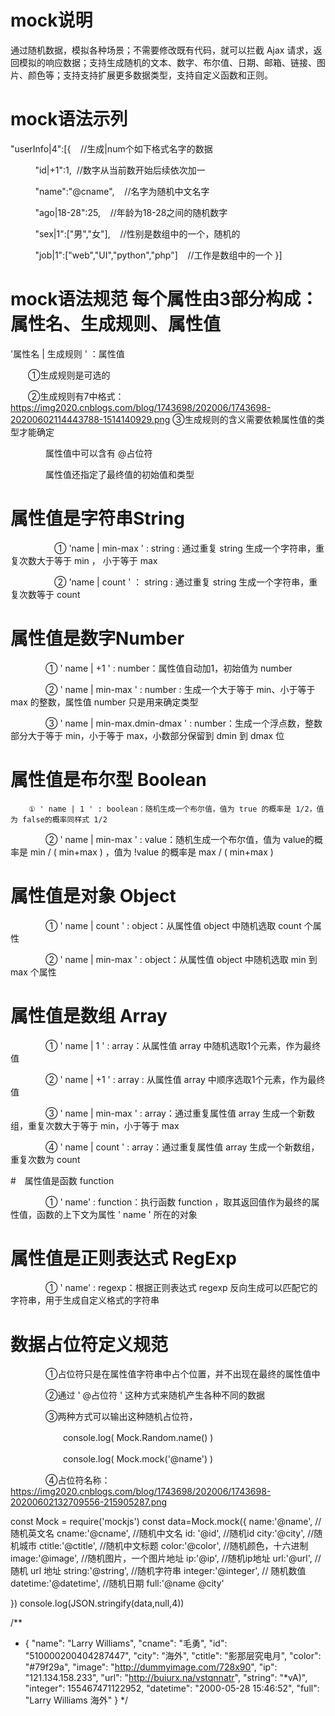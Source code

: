# mock说明
通过随机数据，模拟各种场景；不需要修改既有代码，就可以拦截 Ajax 请求，返回模拟的响应数据；支持生成随机的文本、数字、布尔值、日期、邮箱、链接、图片、颜色等；支持支持扩展更多数据类型，支持自定义函数和正则。

# mock语法示列
 "userInfo|4":[{    //生成|num个如下格式名字的数据

          "id|+1":1,  //数字从当前数开始后续依次加一

          "name":"@cname",    //名字为随机中文名字

          "ago|18-28":25,    //年龄为18-28之间的随机数字

          "sex|1":["男","女"],    //性别是数组中的一个，随机的

          "job|1":["web","UI","python","php"]    //工作是数组中的一个
 }]

# mock语法规范 每个属性由3部分构成：属性名、生成规则、属性值

'属性名 | 生成规则 ' ：属性值

　　①生成规则是可选的

　　②生成规则有7中格式：https://img2020.cnblogs.com/blog/1743698/202006/1743698-20200602114443788-1514140929.png
    ③生成规则的含义需要依赖属性值的类型才能确定

　　　　属性值中可以含有 @占位符

　　　　属性值还指定了最终值的初始值和类型

# 属性值是字符串String

　　　　　① 'name | min-max ' : string : 通过重复 string 生成一个字符串，重复次数大于等于 min ， 小于等于 max

　　　　　② 'name | count ' ： string : 通过重复 string 生成一个字符串，重复次数等于 count

# 属性值是数字Number

　　　　① ' name | +1 ' : number：属性值自动加1，初始值为 number

　　　　② ' name | min-max ' : number : 生成一个大于等于 min、小于等于 max 的整数，属性值 number 只是用来确定类型

　　　　③ ' name | min-max.dmin-dmax ' : number：生成一个浮点数，整数部分大于等于 min，小于等于 max，小数部分保留到 dmin 到 dmax 位

# 属性值是布尔型 Boolean
        ① ' name | 1 ' : boolean：随机生成一个布尔值，值为 true 的概率是 1/2，值为 false的概率同样式 1/2

　　　　② ' name | min-max ' : value：随机生成一个布尔值，值为 value的概率是 min / ( min+max ) ，值为 !value 的概率是 max / ( min+max )

# 属性值是对象 Object

　　　　① ' name | count ' : object：从属性值 object 中随机选取 count 个属性

　　　　② ' name | min-max ' : object：从属性值 object 中随机选取 min  到 max 个属性

# 属性值是数组 Array

　　　　① ' name | 1 ' : array：从属性值 array 中随机选取1个元素，作为最终值

　　　　② ' name | +1 ' : array : 从属性值 array 中顺序选取1个元素，作为最终值

　　　　③ ' name | min-max ' : array：通过重复属性值 array 生成一个新数组，重复次数大于等于 min，小于等于 max

　　　　④ ' name | count ' : array：通过重复属性值 array 生成一个新数组，重复次数为 count

#　属性值是函数 function

　　　　① ' name' : function：执行函数 function ，取其返回值作为最终的属性值，函数的上下文为属性 ' name ' 所在的对象

# 属性值是正则表达式 RegExp

　　　　① ' name' : regexp：根据正则表达式 regexp 反向生成可以匹配它的字符串，用于生成自定义格式的字符串

# 数据占位符定义规范

　　　　①占位符只是在属性值字符串中占个位置，并不出现在最终的属性值中

　　　　②通过 ' @占位符 ' 这种方式来随机产生各种不同的数据

　　　　③两种方式可以输出这种随机占位符，

　　　　　　console.log( Mock.Random.name() ) 

　　　　　　console.log( Mock.mock('@name') )

　　　　④占位符名称：
https://img2020.cnblogs.com/blog/1743698/202006/1743698-20200602132709556-215905287.png

const Mock = require('mockjs')
const data=Mock.mock({
    name:'@name', //随机英文名
    cname:'@cname', //随机中文名
    id: '@id', //随机id
    city:'@city', //随机城市
    ctitle:'@ctitle', //随机中文标题
    color:'@color', //随机颜色，十六进制
    image:'@image', //随机图片，一个图片地址
    ip:'@ip', //随机ip地址
    url:'@url', //随机 url 地址
    string:'@string', //随机字符串
    integer:'@integer', // 随机数值
    datetime:'@datetime', //随机日期
    full:'@name  @city'
 
})
console.log(JSON.stringify(data,null,4))
 
/**
 * {
      "name": "Larry Williams",
      "cname": "毛勇",
      "id": "510000200404287447",
      "city": "海外",
      "ctitle": "影那层究电月",
      "color": "#79f29a",
      "image": "http://dummyimage.com/728x90",
      "ip": "121.134.158.233",
      "url": "http://buiurx.na/vstqnnatr",
      "string": "*vA)",
      "integer": 155467471122952,
      "datetime": "2000-05-28 15:46:52",
      "full": "Larry Williams  海外"
   }
*/